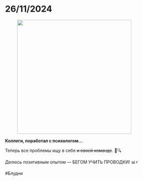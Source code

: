 # 26/11/2024

<div align="left"><figure><img src="../../.gitbook/assets/photo_2025-10-02_14-44-14.jpg" alt="" width="375"><figcaption></figcaption></figure></div>

**Коллеги, поработал с психологом...**

Теперь все проблемы ищу в себе ~~и своей команде~~. 👀🔍

Делюсь позитивным опытом — БЕГОМ УЧИТЬ ПРОВОДКИ! 📊⚡️

\#Блудни
